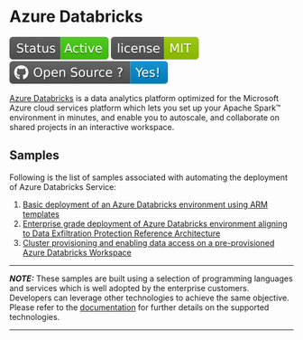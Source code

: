 # Azure Databricks

[![Generic badge](Common_Assets/Images/Status-Active.svg)](https://github.com/Azure-Samples/modern-data-warehouse-dataops/tree/master/single_tech_samples/databricks#active)
[![GitHub license](Common_Assets/Images/MIT.svg)](https://github.com/Azure-Samples/modern-data-warehouse-dataops/blob/master/LICENSE)
[![Open Source? Yes!](Common_Assets/Images/Open_Source.svg)](https://opensource.microsoft.com/codeofconduct/)

[Azure Databricks](https://docs.microsoft.com/en-us/azure/databricks/) is a data analytics platform optimized for the Microsoft Azure cloud services platform which lets you set up your Apache Spark™ environment in minutes, and enable you to autoscale, and collaborate on shared projects in an interactive workspace.

## Samples

Following is the list of samples associated with automating the deployment of Azure Databricks Service:

1. [Basic deployment of an Azure Databricks environment using ARM templates](sample1_basic_azure_databricks_environment/README.md)
2. [Enterprise grade deployment of Azure Databricks environment aligning to Data Exfiltration Protection Reference Architecture](sample2_enterprise_azure_databricks_environment/README.md)
3. [Cluster provisioning and enabling data access on a pre-provisioned Azure Databricks Workspace](sample3_cluster_provisioning_and_data_access/README.md)

----------------------- ------------------------------------
**_NOTE:_**  These samples are built using a selection of programming languages and services which is well adopted by the enterprise customers. Developers can leverage other technologies to achieve the same objective. Please refer to the [documentation](https://docs.microsoft.com/en-us/azure/databricks/) for further details on the supported technologies.
----------------------- ------------------------------------

